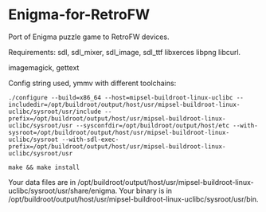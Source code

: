 Enigma-for-RetroFW
==================

Port of Enigma puzzle game to RetroFW devices.

Requirements:
sdl, sdl_mixer, sdl_image, sdl_ttf
libxerces
libpng
libcurl.

imagemagick, gettext



Config string used, ymmv with different toolchains: 

`./configure --build=x86_64 --host=mipsel-buildroot-linux-uclibc --includedir=/opt/buildroot/output/host/usr/mipsel-buildroot-linux-uclibc/sysroot/usr/include --prefix=/opt/buildroot/output/host/usr/mipsel-buildroot-linux-uclibc/sysroot/usr --sysconfdir=/opt/buildroot/output/host/etc --with-sysroot=/opt/buildroot/output/host/usr/mipsel-buildroot-linux-uclibc/sysroot --with-sdl-exec-prefix=/opt/buildroot/output/host/usr/mipsel-buildroot-linux-uclibc/sysroot/usr`

`make && make install`

Your data files are in /opt/buildroot/output/host/usr/mipsel-buildroot-linux-uclibc/sysroot/usr/share/enigma.
Your binary is in /opt/buildroot/output/host/usr/mipsel-buildroot-linux-uclibc/sysroot/usr/bin.
